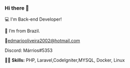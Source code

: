 ### Hi there 👋

:computer: I'm Back-end Developer!

:house_with_garden: I’m from Brazil.

📧edmariooliveira2002@hotmail.com

Discord: Márrios#5353

👨‍💻  <strong>Skills:</strong> PHP, Laravel,CodeIgniter,MYSQL, Docker, Linux <br />
